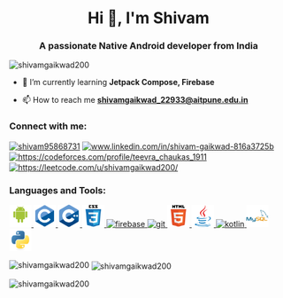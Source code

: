 <h1 align="center">Hi 👋, I'm Shivam</h1>
<h3 align="center">A passionate Native Android developer from India</h3>

<p align="left"> <img src="https://komarev.com/ghpvc/?username=shivamgaikwad200&label=Profile%20views&color=0e75b6&style=flat" alt="shivamgaikwad200" /> </p>

- 🌱 I’m currently learning **Jetpack Compose, Firebase**

- 📫 How to reach me **shivamgaikwad_22933@aitpune.edu.in**

<h3 align="left">Connect with me:</h3>
<p align="left">
<a href="https://twitter.com/shivam95868731" target="blank"><img align="center" src="https://raw.githubusercontent.com/rahuldkjain/github-profile-readme-generator/master/src/images/icons/Social/twitter.svg" alt="shivam95868731" height="30" width="40" /></a>
<a href="https://linkedin.com/in/www.linkedin.com/in/shivam-gaikwad-816a3725b" target="blank"><img align="center" src="https://raw.githubusercontent.com/rahuldkjain/github-profile-readme-generator/master/src/images/icons/Social/linked-in-alt.svg" alt="www.linkedin.com/in/shivam-gaikwad-816a3725b" height="30" width="40" /></a>
<a href="https://codeforces.com/profile/https://codeforces.com/profile/teevra_chaukas_1911" target="blank"><img align="center" src="https://raw.githubusercontent.com/rahuldkjain/github-profile-readme-generator/master/src/images/icons/Social/codeforces.svg" alt="https://codeforces.com/profile/teevra_chaukas_1911" height="30" width="40" /></a>
<a href="https://www.leetcode.com/https://leetcode.com/u/shivamgaikwad200/" target="blank"><img align="center" src="https://raw.githubusercontent.com/rahuldkjain/github-profile-readme-generator/master/src/images/icons/Social/leet-code.svg" alt="https://leetcode.com/u/shivamgaikwad200/" height="30" width="40" /></a>
</p>

<h3 align="left">Languages and Tools:</h3>
<p align="left"> <a href="https://developer.android.com" target="_blank" rel="noreferrer"> <img src="https://raw.githubusercontent.com/devicons/devicon/master/icons/android/android-original-wordmark.svg" alt="android" width="40" height="40"/> </a> <a href="https://www.cprogramming.com/" target="_blank" rel="noreferrer"> <img src="https://raw.githubusercontent.com/devicons/devicon/master/icons/c/c-original.svg" alt="c" width="40" height="40"/> </a> <a href="https://www.w3schools.com/cpp/" target="_blank" rel="noreferrer"> <img src="https://raw.githubusercontent.com/devicons/devicon/master/icons/cplusplus/cplusplus-original.svg" alt="cplusplus" width="40" height="40"/> </a> <a href="https://www.w3schools.com/css/" target="_blank" rel="noreferrer"> <img src="https://raw.githubusercontent.com/devicons/devicon/master/icons/css3/css3-original-wordmark.svg" alt="css3" width="40" height="40"/> </a> <a href="https://firebase.google.com/" target="_blank" rel="noreferrer"> <img src="https://www.vectorlogo.zone/logos/firebase/firebase-icon.svg" alt="firebase" width="40" height="40"/> </a> <a href="https://git-scm.com/" target="_blank" rel="noreferrer"> <img src="https://www.vectorlogo.zone/logos/git-scm/git-scm-icon.svg" alt="git" width="40" height="40"/> </a> <a href="https://www.w3.org/html/" target="_blank" rel="noreferrer"> <img src="https://raw.githubusercontent.com/devicons/devicon/master/icons/html5/html5-original-wordmark.svg" alt="html5" width="40" height="40"/> </a> <a href="https://www.java.com" target="_blank" rel="noreferrer"> <img src="https://raw.githubusercontent.com/devicons/devicon/master/icons/java/java-original.svg" alt="java" width="40" height="40"/> </a> <a href="https://kotlinlang.org" target="_blank" rel="noreferrer"> <img src="https://www.vectorlogo.zone/logos/kotlinlang/kotlinlang-icon.svg" alt="kotlin" width="40" height="40"/> </a> <a href="https://www.mysql.com/" target="_blank" rel="noreferrer"> <img src="https://raw.githubusercontent.com/devicons/devicon/master/icons/mysql/mysql-original-wordmark.svg" alt="mysql" width="40" height="40"/> </a> <a href="https://www.python.org" target="_blank" rel="noreferrer"> <img src="https://raw.githubusercontent.com/devicons/devicon/master/icons/python/python-original.svg" alt="python" width="40" height="40"/> </a> </p>

<p><img align="left" src="https://github-readme-stats.vercel.app/api/top-langs?username=shivamgaikwad200&show_icons=true&locale=en&layout=compact" alt="shivamgaikwad200" /></p>

<p>&nbsp;<img align="center" src="https://github-readme-stats.vercel.app/api?username=shivamgaikwad200&show_icons=true&locale=en" alt="shivamgaikwad200" /></p>

<p><img align="center" src="https://github-readme-streak-stats.herokuapp.com/?user=shivamgaikwad200&" alt="shivamgaikwad200" /></p>



